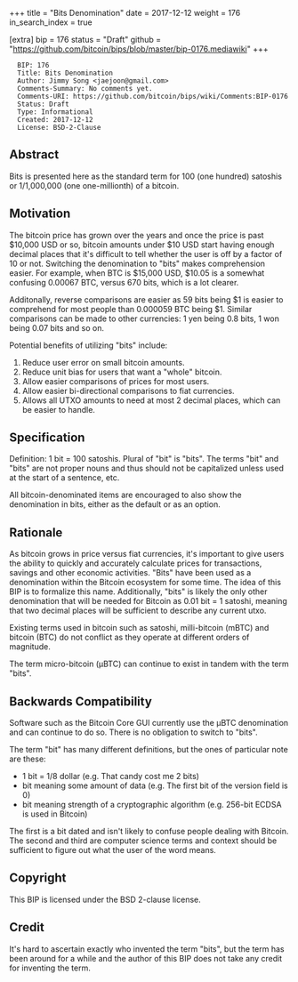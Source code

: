 +++
title = "Bits Denomination"
date = 2017-12-12
weight = 176
in_search_index = true

[extra]
bip = 176
status = "Draft"
github = "https://github.com/bitcoin/bips/blob/master/bip-0176.mediawiki"
+++

      BIP: 176
      Title: Bits Denomination
      Author: Jimmy Song <jaejoon@gmail.com>
      Comments-Summary: No comments yet.
      Comments-URI: https://github.com/bitcoin/bips/wiki/Comments:BIP-0176
      Status: Draft
      Type: Informational
      Created: 2017-12-12
      License: BSD-2-Clause

## Abstract

Bits is presented here as the standard term for 100 (one hundred)
satoshis or 1/1,000,000 (one one-millionth) of a bitcoin.

## Motivation

The bitcoin price has grown over the years and once the price is past
$10,000 USD or so, bitcoin amounts under $10 USD start having enough
decimal places that it's difficult to tell whether the user is off by a
factor of 10 or not. Switching the denomination to "bits" makes
comprehension easier. For example, when BTC is $15,000 USD, $10.05 is a
somewhat confusing 0.00067 BTC, versus 670 bits, which is a lot clearer.

Additonally, reverse comparisons are easier as 59 bits being $1 is
easier to comprehend for most people than 0.000059 BTC being $1. Similar
comparisons can be made to other currencies: 1 yen being 0.8 bits, 1 won
being 0.07 bits and so on.

Potential benefits of utilizing "bits" include:

1.  Reduce user error on small bitcoin amounts.
2.  Reduce unit bias for users that want a "whole" bitcoin.
3.  Allow easier comparisons of prices for most users.
4.  Allow easier bi-directional comparisons to fiat currencies.
5.  Allows all UTXO amounts to need at most 2 decimal places, which can
    be easier to handle.

## Specification

Definition: 1 bit = 100 satoshis. Plural of "bit" is "bits". The terms
"bit" and "bits" are not proper nouns and thus should not be capitalized
unless used at the start of a sentence, etc.

All bitcoin-denominated items are encouraged to also show the
denomination in bits, either as the default or as an option.

## Rationale

As bitcoin grows in price versus fiat currencies, it's important to give
users the ability to quickly and accurately calculate prices for
transactions, savings and other economic activities. "Bits" have been
used as a denomination within the Bitcoin ecosystem for some time. The
idea of this BIP is to formalize this name. Additionally, "bits" is
likely the only other denomination that will be needed for Bitcoin as
0.01 bit = 1 satoshi, meaning that two decimal places will be sufficient
to describe any current utxo.

Existing terms used in bitcoin such as satoshi, milli-bitcoin (mBTC) and
bitcoin (BTC) do not conflict as they operate at different orders of
magnitude.

The term micro-bitcoin (µBTC) can continue to exist in tandem with the
term "bits".

## Backwards Compatibility

Software such as the Bitcoin Core GUI currently use the µBTC
denomination and can continue to do so. There is no obligation to switch
to "bits".

The term "bit" has many different definitions, but the ones of
particular note are these:

-   1 bit = 1/8 dollar (e.g. That candy cost me 2 bits)
-   bit meaning some amount of data (e.g. The first bit of the version
    field is 0)
-   bit meaning strength of a cryptographic algorithm (e.g. 256-bit
    ECDSA is used in Bitcoin)

The first is a bit dated and isn't likely to confuse people dealing with
Bitcoin. The second and third are computer science terms and context
should be sufficient to figure out what the user of the word means.

## Copyright

This BIP is licensed under the BSD 2-clause license.

## Credit

It's hard to ascertain exactly who invented the term "bits", but the
term has been around for a while and the author of this BIP does not
take any credit for inventing the term.

